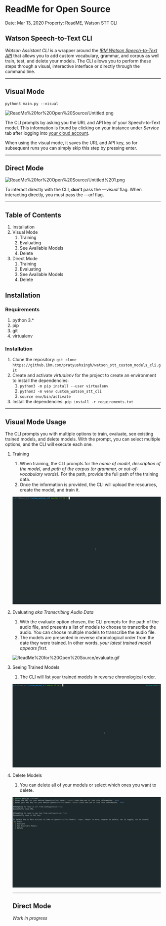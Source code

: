# ReadMe for Open Source

Date: Mar 13, 2020
Property: ReadME, Watson STT CLI

## Watson Speech-to-Text CLI

*Watson Assistant CLI* is a wrapper around the *[IBM Watson Speech-to-Text API](https://cloud.ibm.com/apidocs/speech-to-text/speech-to-text#create-a-custom-language-model)* that allows you to add custom vocabulary, grammar, and corpus as well train, test, and delete your models. The CLI allows you to perform these steps through a visual, interactive interface or directly through the command line. 

---

## Visual Mode

    python3 main.py --visual

![ReadMe%20for%20Open%20Source/Untitled.png](ReadMe%20for%20Open%20Source/Untitled.png)

The CLI prompts by asking you the URL and API key of your Speech-to-Text model. This information is found by clicking on your instance under *Service* tab after logging into [your cloud account](http://cloud.ibm.com). 

When using the visual mode, it saves the URL and API key, so for subsequent runs you can simply skip this step by pressing enter.

---

## Direct Mode

![ReadMe%20for%20Open%20Source/Untitled%201.png](ReadMe%20for%20Open%20Source/Untitled%201.png)

To interact directly with the CLI, **don't** pass the *—visual*  flag. When interacting directly, you must pass the *—url* flag.

---

## Table of Contents

1. Installation 
2. Visual Mode
    1. Training
    2. Evaluating
    3. See Available Models
    4. Delete
3. Direct Mode 
    1. Training
    2. Evaluating
    3. See Available Models
    4. Delete

## Installation

### Requirements

1. python 3.*
2. pip 
3. git 
4. virtualenv

### Installation

1. Clone the repository: `git clone https://github.ibm.com/pratyushsingh/watson_stt_custom_models_cli.git`
2. Create and activate *virtualenv* for the project to create an environment to install the dependencies:
    1. `python3 -m pip install --user virtualenv`
    2. `python3 -m venv custom_watson_stt_cli`
    3. `source env/bin/activate`
3. Install the dependencies: `pip install -r requirements.txt`

---

## Visual Mode Usage

The CLI prompts you with multiple options to train, evaluate, see existing trained models, and delete models. With the prompt, you can select multiple options, and the CLI will execute each one.

1. Training 
    1. When training, the CLI prompts for the *name of model, description of the model,* and *path of the corpus (or grammar, or out-of-vocabulary words).* For the path, provide the full path of the training data.
    2. Once the information is provided, the CLI will upload the resources, create the model, and train it.

    ![ReadMe%20for%20Open%20Source/training_final.gif](ReadMe%20for%20Open%20Source/training_final.gif)

2. Evaluating *aka Transcribing Audio Data*
    1. With the evaluate option chosen, the CLI prompts for the path of the audio file, and presents a list of models to choose to transcribe the audio. You can choose multiple models to transcribe the audio file. 
    2. The models are presented in reverse chronological order from the date they were trained. In other words, *your latest trained model appears first.*

    ![ReadMe%20for%20Open%20Source/evaluate.gif](ReadMe%20for%20Open%20Source/evaluate.gif)

3. Seeing Trained Models 
    1. The CLI will list your trained models in reverse chronological order.

    ![ReadMe%20for%20Open%20Source/seeing_trained_models.gif](ReadMe%20for%20Open%20Source/seeing_trained_models.gif)

4. Delete Models
    1. You can delete all of your models or select which ones you want to delete.

    ![ReadMe%20for%20Open%20Source/delete.gif](ReadMe%20for%20Open%20Source/delete.gif)

    ---

    ## Direct Mode

    *Work in progress*